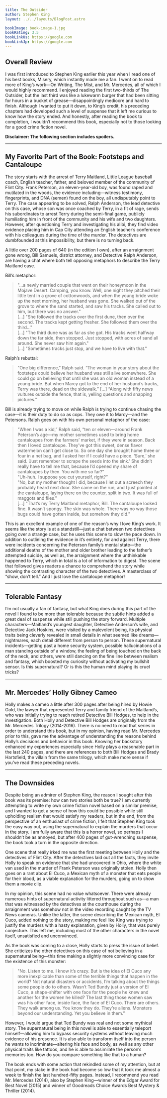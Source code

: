 ```yaml
---
title: The Outsider
author: Stephen King
layout: ../../layouts/BlogPost.astro

bookImage: book-image-1.jpg
bookRating: 3.5
bookLinkUs: https://google.com
bookLinkJp: https://google.com
---
```


## Overall Review

I was first introduced to Stephen King earlier this year when I read one of his best books, Misery, which instantly made me a fan. I went on to read more of King’s work—On Writing, The Mist, and Mr. Mercedes, all of which I would highly recommend. I enjoyed reading the first two-thirds of The Outsider, but the last third was like a lukewarm burger that had been sitting for hours in a bucket of grease—disappointingly mediocre and hard to finish. Although I wanted to put it down, to King’s credit, his preceding chapters had developed such a level of suspense that it left me curious to know how the story ended. And honestly, after reading the book to completion, I wouldn’t recommend this book, especially not to those looking for a good crime fiction novel. 

<b>Disclaimer: The following section includes spoilers.</b>

---

## My Favorite Part of the Book: Footsteps and Cantaloupe

The story starts with the arrest of Terry Maitland, Little League baseball coach, English teacher, father, and beloved member of the community of Flint City. Frank Peterson, an eleven-year-old boy, was found raped and mutilated in the woods, the evidence including—witness testimony, fingerprints, and DNA (semen) found on the boy, all undisputably point to Terry. The case appearing to be solved, Ralph Anderson, the lead detective on this case, whose son was once coached by Terry, in a fit of rage, sends his subordinates to arrest Terry during the semi-final game, publicly humiliating him in front of the community and his wife and two daughters. However, after questioning Terry and investigating his alibi, they find video evidence placing him in Cap City attending an English teacher’s conference with his colleagues during the time of the murder. The detectives are dumbfounded at this impossibility, but there is no turning back. 

A little over 200 pages of 640 (in the edition I own), after an arraignment gone wrong, Bill Samuels, district attorney, and Detective Ralph Anderson, are having a chat where both tell opposing metaphors to describe the Terry Maitland case. 

Bill’s metaphor:

>"...a newly married couple that went on their honeymoon in the Mojave Desert. Camping, you know. Well, one night they pitched their little tent in a grove of cottonwoods, and when the young bride woke up the next morning, her husband was gone. She walked out of the grove to where the sand started, and saw his tracks. She called out to him, but there was no answer."
><br>[…] "She followed the tracks over the first dune, then over the second. The tracks kept getting fresher. She followed them over the third…"
><br>[…] "The third dune was as far as she got. His tracks went halfway down the far side, then stopped. Just stopped, with acres of sand all around. She never saw him again."
><br>[…] "Sometimes tracks just stop, and we have to live with that."

Ralph’s rebuttal:

>"One big difference,” Ralph said. “The woman in your story about the footsteps could believe her husband was still alive somewhere. She could go on believing that until she was an old woman instead of a young bride. But when Marcy got to the end of her husband’s tracks, Terry was there, dead on the sidewalk.” […] “Along with fifty news vultures outside the fence, that is, yelling questions and snapping pictures."

Bill is already trying to move on while Ralph is trying to continue chasing the case—it is their duty to do so as cops. They owe it to Marcy—and the Petersons. Ralph goes on with his own personal metaphor of the case:

>"When I was a kid,” Ralph said, “ten or eleven—around Frank Peterson’s age—my mother sometimes used to bring home cantaloupes from the farmers’ market, if they were in season. Back then I loved cantaloupe. They’ve got this sweet, dense flavor watermelon can’t get close to. So one day she brought home three or four in a net bag, and I asked her if I could have a piece. ‘Sure,’ she said. ‘Just remember to scrape the seeds into the sink.’ She didn’t really have to tell me that, because I’d opened my share of cantaloupes by then. You with me so far?”
><br>"Uh-huh. I suppose you cut yourself, right?”
><br>"No, but my mother thought I did, because I let out a screech they probably heard next door. She came on the run, and I just pointed at the cantaloupe, laying there on the counter, split in two. It was full of maggots and flies."
><br>[…] "That’s my Terry Maitland metaphor, Bill. The cantaloupe looked fine. It wasn’t spongy. The skin was whole. There was no way those bugs could have gotten inside, but somehow they did."

This is an excellent example of one of the reason’s why I love King’s work. It seems like the story is at a standstill—just a chat between two detectives going over a strange case, but he uses this scene to slow the pace down. In addition to outlining the evidence in it’s entirety, for and against Terry, there were incidents concerning the Peterson family’s mental state—the additional deaths of the mother and older brother leading to the father’s attempted suicide, as well as, the arraignment where the unthinkable happened to Terry,  which in total is a lot of information to digest. The scene that followed gives readers a chance to comprehend the story while showing the contrasting character of the two detectives. A masterclass of “show, don’t tell.” And I just love the cantaloupe metaphor!

---

## Tolerable Fantasy

I’m not usually a fan of fantasy, but what King does during this part of the novel I found to be more than tolerable because the subtle hints added a great deal of suspense while still pushing the story forward. Multiple characters—Maitland’s youngest daughter, Detective Anderson’s wife, and Detective Jack Hoskins, were visited by a malevolent being, its physical traits being cleverly revealed in small details in what seemed like dreams—nightmares, each detail different from person to person. These supernatural incidents—getting past a home security system, possible hallucinations of a man standing outside of a window, the feeling of being touched on the back of the neck, and others, were still dancing on the fine line between realism and fantasy, which boosted my curiosity without activating my bullshit sensor. Is this supernatural? Or is this the human mind playing its cruel tricks?

---

## Mr. Mercedes’ Holly Gibney Cameo 

Holly makes a cameo a little after 300 pages after being hired by Howie Gold, the lawyer that represented Terry and family friend of the Maitland’s, who was initially trying to reach retired Detective Bill Hodges, to help in the investigation. Both Holly and Detective Bill Hodges are originally from the Mr. Mercedes Trilogy (2014-2016). There is no need to read that series in order to understand this book, but in my opinion, having read Mr. Mercedes prior to this, gave me the advantage of understanding the reasons behind Holly’s decisions and behavior in this book. Knowing her backstory enhanced my experiences especially since Holly plays a reasonable part in the last 240 pages, and there are references to both Bill Hodges and Brady Hartsfield, the villain from the same trilogy, which make more sense if you’ve read these preceding novels.

---

## The Downsides

Despite being an admirer of Stephen King, the reason I sought after this book was its premise: how can two stories both be true? I am currently attempting to write my own crime fiction novel based on a similar premise, and I wanted to get a sense of how this could be possible while still upholding realism that would satisfy my readers, but in the end, from the perspective of an enthusiast of crime fiction, I felt that Stephen King took the easy way out, using the supernatural to explain the murders that occur in the story. I am fully aware that this is a horror novel, so perhaps I shouldn’t be as annoyed, but after 400 pages of gut-wrenching suspense, the book took a turn in the opposite direction. 

One scene that really irked me was the first meeting between Holly and the detectives of Flint City. After the detectives laid out all the facts, they invite Holly to speak on evidence that she had uncovered in Ohio, where the white van used in the murder of Frank Peterson was originally stolen. Holly then goes on a rant about El Cuco, a Mexican myth of a monster that eats people for their blood, as a viable explanation for the murders, going on to show them a movie clip. 

In my opinion, this scene had no value whatsoever. There were already numerous hints of supernatural activity littered throughout such as—a man that was witnessed by the detectives at the courthouse during the arraignment was somehow not in the video recording caught by the TV News cameras. Unlike the latter, the scene describing the Mexican myth, El Cuco, added nothing to the story, making me feel like King was trying to justify the murders with a hasty explanation, given by Holly, that was purely conjecture. This left me, including most of the other characters in the novel itself, unsatisfied and unconvinced.

As the book was coming to a close, Holly starts to press the issue of belief. She criticizes the other detectives on this case of not believing in a supernatural being—this time making a slightly more convincing case for the existence of this monster: 

>"No. Listen to me. I know it’s crazy. But is the idea of El Cuco any more inexplicable than some of the terrible things that happen in the world? Not natural disasters or accidents, I’m talking about the things some people do to others. Wasn’t Ted Bundy just a version of El Cuco, a shape-shifter with one face for the people he knew and another for the women he killed? The last thing those women saw was his other face, inside face, the face of El Cuco. There are others. They walk among us. You know they do. They’re aliens. Monsters beyond our understanding. Yet you believe in them.”

However, I would argue that Ted Bundy was real and not some mythical story. The supernatural being in this novel is able to essentially teleport himself—allowing him to bypass security systems without leaving much evidence of his presence. It is also able to transform itself into the person he wants to incriminate—altering his face and body, as well as any other physical traits like tattoos, and he is able to assimilate the person’s memories too. How do you compare something like that to a human? 

The book ends with some action that rekindled some of my attention, but at that point, my stake in the book had become so low that it took me almost a week to finish the last hundred-fifty pages. Instead, I recommend you read Mr. Mercedes (2014), also by Stephen King—winner of the Edgar Award for Best Novel (2015) and winner of Goodreads Choice Awards Best Mystery & Thriller (2014).






